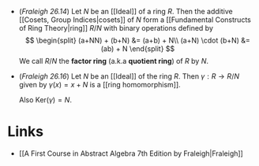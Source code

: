 * (*Fraleigh 26.14*)  Let $N$ be an [[Ideal]] of a ring $R$. Then the additive [[Cosets, Group Indices|cosets]] of $N$ form a [[Fundamental Constructs of Ring Theory|ring]] $R/N$ with binary operations defined by
  $$
  \begin{split}
  (a+NN) + (b+N) &= (a+b) + N\\
  (a+N) \cdot (b+N) &= (ab) + N
  \end{split}
  $$
  We call $R/N$ the **factor ring** (a.k.a **quotient ring**) of $R$ by $N$.

* (*Fraleigh 26.16*) Let $N$ be an [[Ideal]] of the ring $R$.  Then $\gamma:R\to R/N$ given by $\gamma(x)=x+N$ is a [[ring homomorphism]].
  
  Also $\text{Ker}(\gamma)=N$.

# Links
* [[A First Course in Abstract Algebra 7th Edition by Fraleigh|Fraleigh]]